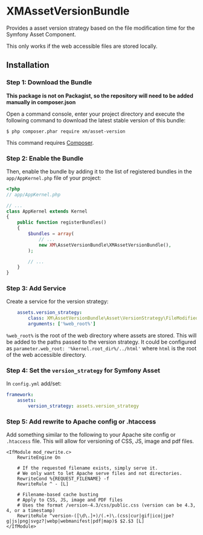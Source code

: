 # XMAssetVersionBundle
Provides a asset version strategy based on the file modification time for the
Symfony Asset Component.

This only works if the web accessible files are stored locally.

## Installation

### Step 1: Download the Bundle

**This package is not on Packagist, so the repository will need to be added
manually in composer.json**

Open a command console, enter your project directory and execute the
following command to download the latest stable version of this bundle:

```console
$ php composer.phar require xm/asset-version
```

This command requires [Composer](https://getcomposer.org/download/).

### Step 2: Enable the Bundle

Then, enable the bundle by adding it to the list of registered bundles
in the `app/AppKernel.php` file of your project:

```php
<?php
// app/AppKernel.php

// ...
class AppKernel extends Kernel
{
    public function registerBundles()
    {
        $bundles = array(
            // ...
            new XM\AssetVersionBundle\XMAssetVersionBundle(),
        );

        // ...
    }
}
```

### Step 3: Add Service

Create a service for the version strategy:

```yml
    assets.version_strategy:
        class: XM\AssetVersionBundle\Asset\VersionStrategy\FileModifiedTimestampVersionStrategy
        arguments: ['%web_root%']
```

`%web_root%` is the root of the web directory where assets are stored. This will
be added to the paths passed to the version strategy. It could be configured as
`parameter.web_root: '%kernel.root_dir%/../html'` where `html` is the root of
the web accessible directory.

### Step 4: Set the `version_strategy` for Symfony Asset

In `config.yml` add/set:

```yml
framework:
    assets:
        version_strategy: assets.version_strategy
```

### Step 5: Add rewrite to Apache config or .htaccess

Add something similar to the following to your Apache site config or `.htaccess`
file. This will allow for versioning of CSS, JS, image and pdf files.

```
<IfModule mod_rewrite.c>
    RewriteEngine On

    # If the requested filename exists, simply serve it.
    # We only want to let Apache serve files and not directories.
    RewriteCond %{REQUEST_FILENAME} -f
    RewriteRule ^ - [L]

    # Filename-based cache busting
    # Apply to CSS, JS, image and PDF files
    # Uses the format /version-4.3/css/public.css (version can be 4.3, 4, or a timestamp)
    RewriteRule ^version-([\d\.]+)/(.+)\.(css|cur|gif|ico|jpe?g|js|png|svgz?|webp|webmanifest|pdf|map)$ $2.$3 [L]
</IfModule>
```